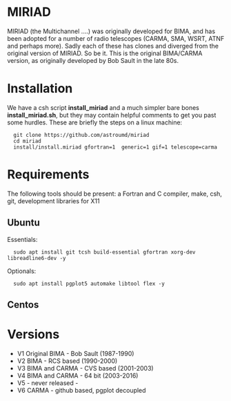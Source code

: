 #  MIRIAD

MIRIAD (the Multichannel ....) was originally developed for BIMA, and
has been adopted for a number of radio telescopes (CARMA, SMA, WSRT,
ATNF and perhaps more).  Sadly each of these has clones and diverged
from the original version of MIRIAD.  So be it.  This is the original
BIMA/CARMA version, as originally developed by Bob Sault in the late
80s. 



# Installation

We have a csh script **install_miriad** and a much simpler bare bones
**install_miriad.sh**, but they may contain helpful comments to get you
past some hurdles.   These are briefly the steps on a linux machine:

      git clone https://github.com/astroumd/miriad
      cd miriad
      install/install.miriad gfortran=1  generic=1 gif=1 telescope=carma

# Requirements

The following tools should be present:  a Fortran and C compiler, make,
csh, git, development libraries for X11

## Ubuntu

Essentials:

      sudo apt install git tcsh build-essential gfortran xorg-dev libreadline6-dev -y

Optionals:

      sudo apt install pgplot5 automake libtool flex -y

## Centos

# Versions

* V1 Original BIMA - Bob Sault (1987-1990)
* V2 BIMA - RCS based (1990-2000)
* V3 BIMA and CARMA - CVS based (2001-2003)
* V4 BIMA and CARMA - 64 bit  (2003-2016)
* V5 - never released -
* V6 CARMA - github based, pgplot decoupled
